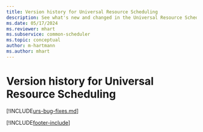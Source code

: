 ```yaml
---
title: Version history for Universal Resource Scheduling
description: See what's new and changed in the Universal Resource Scheduling solution.
ms.date: 05/17/2024
ms.reviewer: mhart
ms.subservice: common-scheduler
ms.topic: conceptual
author: m-hartmann
ms.author: mhart
---
```


# Version history for Universal Resource Scheduling

[!INCLUDE[urs-bug-fixes.md](../shared/urs/urs-bug-fixes.md)]

[!INCLUDE[footer-include](../includes/footer-banner.md)]
